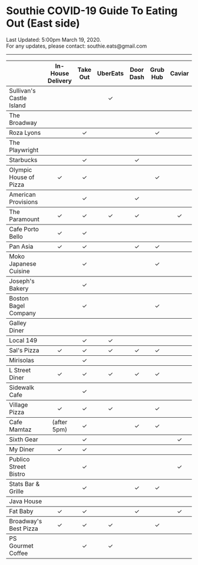 <!DOCTYPE html>
<html lang="en" dir="ltr">
  <head>
    <meta charset="utf-8">
    <title>Southie COVID-19 Guide To Eating Out</title>
  </head>
  <body>
    <h1>Southie COVID-19 Guide To Eating Out (East side)</h1>
    <p>Last Updated: 5:00pm March 19, 2020.<br> For any updates, please contact: southie.eats@gmail.com</p>
    <hr>
    <table cellspacing=7>
      <thead>
        <tr>
          <th></th>
          <th>In-House Delivery</th>
          <th>Take Out</th>
          <th>UberEats</th>
          <th>Door Dash</th>
          <th>Grub Hub</th>
          <th>Caviar</th>
          <th>Seamless</th>
          <th>Other</th>
        </tr>
      </thead>
      <tbody>
        <tr>
          <td>Sullivan's Castle Island</td>
          <td align=center></td><!--Delivery-->
          <td align=center></td><!--Take Out-->
          <td align=center>✓</td><!--UberEats-->
          <td align=center></td><!--Door Dash-->
          <td align=center></td><!--Grub Hub-->
          <td align=center></td><!--Caviar-->
        </tr>
      </tbody>
      <tbody>
        <td>The Broadway</td>
        <td align=center></td><!--Delivery-->
        <td align=center></td><!--Take Out-->
        <td align=center></td><!--UberEats-->
        <td align=center></td><!--Door Dash-->
        <td align=center></td><!--Grub Hub-->
        <td align=center></td><!--Caviar-->
      </tbody>
      <tbody>
          <td>Roza Lyons</td>
          <td align=center></td><!--Delivery-->
          <td align=center>✓</td><!--Take Out-->
          <td align=center></td><!--UberEats-->
          <td align=center></td><!--Door Dash-->
          <td align=center>✓</td><!--Grub Hub-->
          <td align=center></td><!--Caviar-->
          <td align=center>✓</td><!--Seamless-->
      </tbody>
      <tbody>
          <td>The Playwright</td>
          <td align=center></td><!--Delivery-->
          <td align=center></td><!--Take Out-->
          <td align=center></td><!--UberEats-->
          <td align=center></td><!--Door Dash-->
          <td align=center></td><!--Grub Hub-->
          <td align=center></td><!--Caviar-->
          <td align=center></td><!--other-->
          <td align=center></td><!--other-->
      </tbody>
      <tbody>
          <td>Starbucks</td>
          <td align=center></td><!--Delivery-->
          <td align=center>✓</td><!--Take Out-->
          <td align=center></td><!--UberEats-->
          <td align=center>✓</td><!--Door Dash-->
          <td align=center></td><!--Grub Hub-->
          <td align=center></td><!--Caviar-->
      </tbody>
      <tbody>
          <td>Olympic House of Pizza</td>
          <td align=center>✓</td><!--Delivery-->
          <td align=center>✓</td><!--Take Out-->
          <td align=center></td><!--UberEats-->
          <td align=center></td><!--Door Dash-->
          <td align=center>✓</td><!--Grub Hub-->
          <td align=center></td><!--Caviar-->
          <td align=center>✓</td><!--other-->
      </tbody>
      <tbody>
          <td>American Provisions</td>
          <td align=center></td><!--Delivery-->
          <td align=center>✓</td><!--Take Out-->
          <td align=center></td><!--UberEats-->
          <td align=center>✓</td><!--Door Dash-->
          <td align=center></td><!--Grub Hub-->
          <td align=center></td><!--Caviar-->
          <td align=center></td><!--Other-->
          <td align=center>Postmates</td><!--Other-->
      </tbody>
      <tbody>
          <td>The Paramount</td>
          <td align=center>✓</td><!--Delivery-->
          <td align=center>✓</td><!--Take Out-->
          <td align=center>✓</td><!--UberEats-->
          <td align=center>✓</td><!--Door Dash-->
          <td align=center></td><!--Grub Hub-->
          <td align=center>✓</td><!--Caviar-->
      </tbody>
      <tbody>
          <td>Cafe Porto Bello</td>
          <td align=center>✓</td><!--Delivery-->
          <td align=center>✓</td><!--Take Out-->
          <td align=center></td><!--UberEats-->
          <td align=center></td><!--Door Dash-->
          <td align=center></td><!--Grub Hub-->
          <td align=center></td><!--Caviar-->
      </tbody>
      <tbody>
          <td>Pan Asia</td>
          <td align=center>✓</td><!--Delivery-->
          <td align=center>✓</td><!--Take Out-->
          <td align=center></td><!--UberEats-->
          <td align=center>✓</td><!--Door Dash-->
          <td align=center>✓</td><!--Grub Hub-->
          <td align=center></td><!--Caviar-->
          <td align=center>✓</td><!--Caviar-->
      </tbody>
      <tbody>
          <td>Moko Japanese Cuisine</td>
          <td align=center></td><!--Delivery-->
          <td align=center>✓</td><!--Take Out-->
          <td align=center></td><!--UberEats-->
          <td align=center></td><!--Door Dash-->
          <td align=center>✓</td><!--Grub Hub-->
          <td align=center></td><!--Caviar-->
          <td align=center>✓</td><!--Seamless-->
      </tbody>
      <tbody>
          <td>Joseph's Bakery</td>
          <td align=center></td><!--Delivery-->
          <td align=center>✓</td><!--Take Out-->
          <td align=center></td><!--UberEats-->
          <td align=center></td><!--Door Dash-->
          <td align=center></td><!--Grub Hub-->
          <td align=center></td><!--Caviar-->
      </tbody>
      <tbody>
          <td>Boston Bagel Company</td>
          <td align=center></td><!--Delivery-->
          <td align=center>✓</td><!--Take Out-->
          <td align=center></td><!--UberEats-->
          <td align=center></td><!--Door Dash-->
          <td align=center>✓</td><!--Grub Hub-->
          <td align=center></td><!--Caviar-->
          <td align=center>✓</td><!--Seamless-->
      </tbody>
      <tbody>
          <td>Galley Diner</td>
          <td align=center></td><!--Delivery-->
          <td align=center></td><!--Take Out-->
          <td align=center></td><!--UberEats-->
          <td align=center></td><!--Door Dash-->
          <td align=center></td><!--Grub Hub-->
          <td align=center></td><!--Caviar-->
      </tbody>
      <tbody>
          <td>Local 149</td>
          <td align=center></td><!--Delivery-->
          <td align=center>✓</td><!--Take Out-->
          <td align=center>✓</td><!--UberEats-->
          <td align=center></td><!--Door Dash-->
          <td align=center></td><!--Grub Hub-->
          <td align=center></td><!--Caviar-->
      </tbody>
      <tbody>
          <td>Sal's Pizza</td>
          <td align=center>✓</td><!--Delivery-->
          <td align=center>✓</td><!--Take Out-->
          <td align=center>✓</td><!--UberEats-->
          <td align=center>✓</td><!--Door Dash-->
          <td align=center>✓</td><!--Grub Hub-->
          <td align=center></td><!--Caviar-->
          <td align=center>✓</td><!--Seamless-->
      </tbody>
      <tbody>
          <td>Mirisolas</td>
          <td align=center></td><!--Delivery-->
          <td align=center>✓</td><!--Take Out-->
          <td align=center></td><!--UberEats-->
          <td align=center></td><!--Door Dash-->
          <td align=center></td><!--Grub Hub-->
          <td align=center></td><!--Caviar-->
      </tbody>
      <tbody>
          <td>L Street Diner</td>
          <td align=center>✓</td><!--Delivery-->
          <td align=center>✓</td><!--Take Out-->
          <td align=center>✓</td><!--UberEats-->
          <td align=center>✓</td><!--Door Dash-->
          <td align=center>✓</td><!--Grub Hub-->
          <td align=center></td><!--Caviar-->
          <td align=center>✓</td><!--Seamless-->
      </tbody>
      <tbody>
          <td>Sidewalk Cafe</td>
          <td align=center></td><!--Delivery-->
          <td align=center>✓</td><!--Take Out-->
          <td align=center></td><!--UberEats-->
          <td align=center></td><!--Door Dash-->
          <td align=center></td><!--Grub Hub-->
          <td align=center></td><!--Caviar-->
      </tbody>
      <tbody>
          <td>Village Pizza</td>
          <td align=center>✓</td><!--Delivery-->
          <td align=center>✓</td><!--Take Out-->
          <td align=center>✓</td><!--UberEats-->
          <td align=center></td><!--Door Dash-->
          <td align=center>✓</td><!--Grub Hub-->
          <td align=center></td><!--Caviar-->
          <td align=center>✓</td><!--Seamless-->
          <td align=center>SliceLife, EatStreet</td><!--Other-->
      </tbody>
      <tbody>
          <td>Cafe Mamtaz</td>
          <td align=center>(after 5pm)</td><!--Delivery-->
          <td align=center>✓</td><!--Take Out-->
          <td align=center></td><!--UberEats-->
          <td align=center>✓</td><!--Door Dash-->
          <td align=center>✓</td><!--Grub Hub-->
          <td align=center></td><!--Caviar-->
          <td align=center>✓</td><!--Seamless-->
          <td align=center>Postmates</td><!--Other-->
      </tbody>
      <tbody>
          <td>Sixth Gear</td>
          <td align=center></td><!--Delivery-->
          <td align=center>✓</td><!--Take Out-->
          <td align=center></td><!--UberEats-->
          <td align=center></td><!--Door Dash-->
          <td align=center></td><!--Grub Hub-->
          <td align=center>✓</td><!--Caviar-->
      </tbody>
      <tbody>
          <td>My Diner</td>
          <td align=center>✓</td><!--Delivery-->
          <td align=center>✓</td><!--Take Out-->
          <td align=center></td><!--UberEats-->
          <td align=center></td><!--Door Dash-->
          <td align=center></td><!--Grub Hub-->
          <td align=center></td><!--Caviar-->
      </tbody>
      <tbody>
          <td>Publico Street Bistro</td>
          <td align=center></td><!--Delivery-->
          <td align=center>✓</td><!--Take Out-->
          <td align=center></td><!--UberEats-->
          <td align=center></td><!--Door Dash-->
          <td align=center></td><!--Grub Hub-->
          <td align=center>✓</td><!--Caviar-->
      </tbody>
      <tbody>
          <td>Stats Bar & Grille</td>
          <td align=center></td><!--Delivery-->
          <td align=center>✓</td><!--Take Out-->
          <td align=center></td><!--UberEats-->
          <td align=center>✓</td><!--Door Dash-->
          <td align=center>✓</td><!--Grub Hub-->
          <td align=center></td><!--Caviar-->
          <td align=center>✓</td><!--Seamless-->
      </tbody>
      <tbody>
          <td>Java House</td>
          <td align=center></td><!--Delivery-->
          <td align=center></td><!--Take Out-->
          <td align=center></td><!--UberEats-->
          <td align=center></td><!--Door Dash-->
          <td align=center></td><!--Grub Hub-->
          <td align=center></td><!--Caviar-->
      </tbody>
      <tbody>
          <td>Fat Baby</td>
          <td align=center>✓</td><!--Delivery-->
          <td align=center>✓</td><!--Take Out-->
          <td align=center></td><!--UberEats-->
          <td align=center>✓</td><!--Door Dash-->
          <td align=center></td><!--Grub Hub-->
          <td align=center>✓</td><!--Caviar-->
      </tbody>
      <tbody>
          <td>Broadway's Best Pizza</td>
          <td align=center>✓</td><!--Delivery-->
          <td align=center>✓</td><!--Take Out-->
          <td align=center>✓</td><!--UberEats-->
          <td align=center></td><!--Door Dash-->
          <td align=center>✓</td><!--Grub Hub-->
          <td align=center></td><!--Caviar-->
          <td align=center>✓</td><!--Seamless-->
          <td align=center>SliceLife</td><!--Other-->
      </tbody>
      <tbody>
          <td>PS Gourmet Coffee</td>
          <td align=center></td><!--Delivery-->
          <td align=center>✓</td><!--Take Out-->
          <td align=center>✓</td><!--UberEats-->
          <td align=center></td><!--Door Dash-->
          <td align=center></td><!--Grub Hub-->
          <td align=center></td><!--Caviar-->
      </tbody>
    </table>
  </body>
</html>
